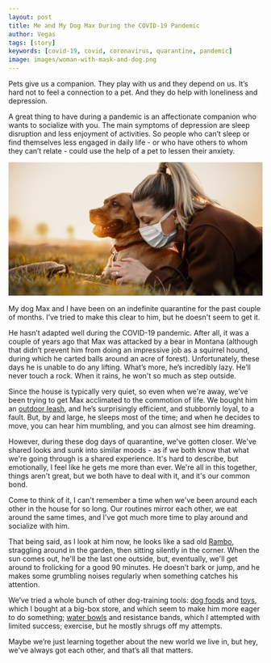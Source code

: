 ```yaml
---
layout: post
title: Me and My Dog Max During the COVID-19 Pandemic
author: Vegas
tags: [story]
keywords: [covid-19, covid, coronavirus, quarantine, pandemic]
image: images/woman-with-mask-and-dog.png
---
```


Pets give us a companion. They play with us and they depend on us. It’s hard not to feel a connection to a pet. And they do help with loneliness and depression.

A great thing to have during a pandemic is an affectionate companion who wants to socialize with you. The main symptoms of depression are sleep disruption and less enjoyment of activities. So people who can’t sleep or find themselves less engaged in daily life - or who have others to whom they can’t relate - could use the help of a pet to lessen their anxiety.

![Woman with mask and a dog.](/images/woman-with-mask-and-dog.png)

My dog Max and I have been on an indefinite quarantine for the past couple of months. I've tried to make this clear to him, but he doesn't seem to get it.

He hasn’t adapted well during the COVID-19 pandemic. After all, it was a couple of years ago that Max was attacked by a bear in Montana (although that didn’t prevent him from doing an impressive job as a squirrel hound, during which he carted balls around an acre of forest). Unfortunately, these days he is unable to do any lifting. What’s more, he’s incredibly lazy. He’ll never touch a rock. When it rains, he won't so much as step outside.

Since the house is typically very quiet, so even when we're away, we’ve been trying to get Max acclimated to the commotion of life. We bought him an [outdoor leash](https://www.amazon.com/Stake-Reflective-Outdoor-Camping-Medium/dp/B07KXM8Z19/?tag=puppysnuggles-20), and he’s surprisingly efficient, and stubbornly loyal, to a fault. But, by and large, he sleeps most of the time; and when he decides to move, you can hear him mumbling, and you can almost see him dreaming.

However, during these dog days of quarantine, we've gotten closer. We've shared looks and sunk into similar moods - as if we both know that what we're going through is a shared experience. It's hard to describe, but emotionally, I feel like he gets me more than ever. We're all in this together, things aren't great, but we both have to deal with it, and it's our common bond.

Come to think of it, I can't remember a time when we've been around each other in the house for so long. Our routines mirror each other, we eat around the same times, and I've got much more time to play around and socialize with him.

That being said, as I look at him now, he looks like a sad old [Rambo](https://www.amazon.com/Rambo-Sylvester-Stallone/dp/B001AMVKOC/?tag=puppysnuggles-20), straggling around in the garden, then sitting silently in the corner. When the sun comes out, he'll be the last one outside, but, eventually, we'll get around to frolicking for a good 90 minutes. He doesn’t bark or jump, and he makes some grumbling noises regularly when something catches his attention.

We’ve tried a whole bunch of other dog-training tools: [dog foods](https://www.amazon.com/s?k=dog+food&tag=puppysnuggles-20) and [toys](https://www.puppy-snuggles.com/blog/my-four-favorite-dog-treats-and-dog-toys/), which I bought at a big-box store, and which seem to make him more eager to do something; [water bowls](https://www.amazon.com/AmazonBasics-Stainless-Steel-Dog-Bowl/dp/B01DOP5L4M/?tag=puppysnuggles-20) and resistance bands, which I attempted with limited success; exercise, but he mostly shrugs off my attempts.

Maybe we’re just learning together about the new world we live in, but hey, we've always got each other, and that’s all that matters.
